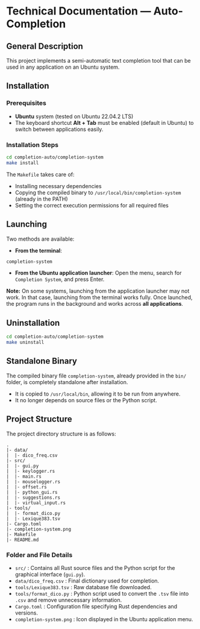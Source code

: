 # Technical Documentation — Auto-Completion

## General Description

This project implements a semi-automatic text completion tool that can be used in any application on an Ubuntu system.

## Installation

### Prerequisites

-   **Ubuntu** system (tested on Ubuntu 22.04.2 LTS)
-   The keyboard shortcut **Alt + Tab** must be enabled (default in Ubuntu) to switch between applications easily.

### Installation Steps

```bash
cd completion-auto/completion-system
make install
```

The `Makefile` takes care of:

-   Installing necessary dependencies
-   Copying the compiled binary to `/usr/local/bin/completion-system` (already in the PATH)
-   Setting the correct execution permissions for all required files

## Launching

Two methods are available:

-   **From the terminal**:

```bash
completion-system
```

-   **From the Ubuntu application launcher**:
    Open the menu, search for `Completion System`, and press Enter.

**Note:** On some systems, launching from the application launcher may not work. In that case, launching from the terminal works fully.
Once launched, the program runs in the background and works across **all applications**.

## Uninstallation

```bash
cd completion-auto/completion-system
make uninstall
```

## Standalone Binary

The compiled binary file `completion-system`, already provided in the `bin/` folder, is completely standalone after installation.

-   It is copied to `/usr/local/bin`, allowing it to be run from anywhere.
-   It no longer depends on source files or the Python script.

## Project Structure

The project directory structure is as follows:

```
.
|- data/
|  |- dico_freq.csv
|- src/
|  |- gui.py
|  |- keylogger.rs
|  |- main.rs
|  |- mouselogger.rs
|  |- offset.rs
|  |- python_gui.rs
|  |- suggestions.rs
|  |- virtual_input.rs
|- tools/
|  |- format_dico.py
|  |- Lexique383.tsv
|- Cargo.toml
|- completion-system.png
|- Makefile
|- README.md
```

### Folder and File Details

-   `src/` : Contains all Rust source files and the Python script for the graphical interface (`gui.py`).
-   `data/dico_freq.csv` : Final dictionary used for completion.
-   `tools/Lexique383.tsv` : Raw database file downloaded.
-   `tools/format_dico.py` : Python script used to convert the `.tsv` file into `.csv` and remove unnecessary information.
-   `Cargo.toml` : Configuration file specifying Rust dependencies and versions.
-   `completion-system.png` : Icon displayed in the Ubuntu application menu.
